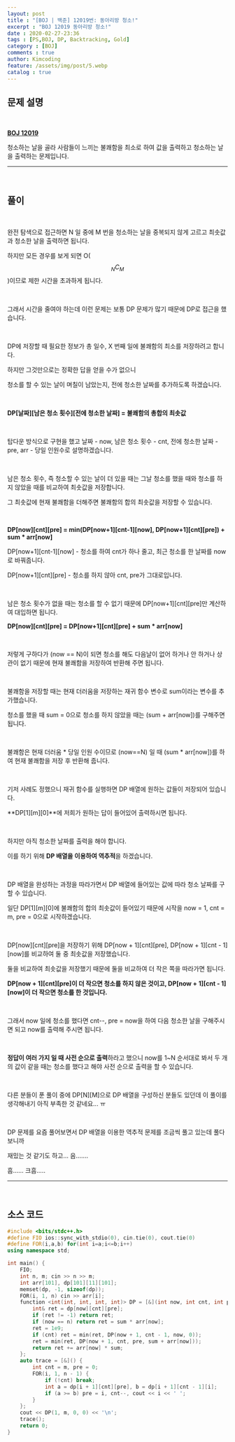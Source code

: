 ```yaml
---
layout: post
title : "[BOJ | 백준] 12019번: 동아리방 청소!"
excerpt : "BOJ 12019 동아리방 청소!"
date : 2020-02-27-23:36
tags : [PS,BOJ, DP, Backtracking, Gold]
category : [BOJ]
comments : true
author: Kimcoding
feature: /assets/img/post/5.webp
catalog : true
---
```


## 문제 설명

<br/>

**[BOJ 12019](https://www.acmicpc.net/problem/12019)**


청소하는 날을 골라 사람들이 느끼는 불쾌함을 최소로 하여 값을 출력하고 청소하는 날을 출력하는 문제입니다.

---
<br/>

## 풀이

<br/>

완전 탐색으로 접근하면 N 일 중에 M 번을 청소하는 날을 중복되지 않게 고르고 최솟값과 청소한 날을 출력하면 됩니다.

하지만 모든 경우를 보게 되면 O($$_NC_M$$)이므로 제한 시간을 초과하게 됩니다.

<br/>

그래서 시간을 줄여야 하는데 이런 문제는 보통 DP 문제가 많기 때문에 DP로 접근을 했습니다.

<br/>

DP에 저장할 때 필요한 정보가 총 일수, X 번째 일에 불쾌함의 최소를 저장하려고 합니다.

하지만 그것만으로는 정확한 답을 얻을 수가 없으니

청소를 할 수 있는 날이 며칠이 남았는지, 전에 청소한 날짜를 추가하도록 하겠습니다.

<br/>

**DP[날짜][남은 청소 횟수][전에 청소한 날짜] = 불쾌함의 총합의 최솟값**

<br/>

탑다운 방식으로 구현을 했고 날짜 - now, 남은 청소 횟수 - cnt, 전에 청소한 날짜 - pre, arr - 당일 인원수로 설명하겠습니다.

<br/>

남은 청소 횟수, 즉 청소할 수 있는 날이 더 있을 때는 그날 청소를 했을 때와 청소를 하지 않았을 때를 비교하여 최솟값을 저장합니다.

그 최솟값에 현재 불쾌함을 더해주면 불쾌함의 합의 최솟값을 저장할 수 있습니다.

<br/>

**DP[now][cnt][pre] = min(DP[now+1][cnt-1][now], DP[now+1][cnt][pre]) + sum \* arr[now]**

DP[now+1][cnt-1][now] - 청소를 하여 cnt가 하나 줄고, 최근 청소를 한 날짜를 now로 바꿔줍니다.

DP[now+1][cnt][pre] - 청소를 하지 않아 cnt, pre가 그대로입니다.

<br/>

남은 청소 횟수가 없을 때는 청소를 할 수 없기 때문에 DP[now+1][cnt][pre]만 계산하여 대입하면 됩니다.

**DP[now][cnt][pre] = DP[now+1][cnt][pre] + sum \* arr[now]**

<br/>

저렇게 구하다가 (now == N)이 되면 청소를 해도 다음날이 없어 하거나 안 하거나 상관이 없기 때문에
현재 불쾌함을 저장하여 반환해 주면 됩니다.

<br/>

불쾌함을 저장할 때는 현재 더러움을 저장하는 재귀 함수 변수로 sum이라는 변수를 추가했습니다.

청소를 했을 때 sum = 0으로 청소를 하지 않았을 때는 (sum + arr[now])를 구해주면 됩니다.

<br/>

불쾌함은 현재 더러움 * 당일 인원 수이므로
(now==N) 일 때 (sum * arr[now])를 하여 현재 불쾌함을 저장 후 반환해 줍니다.

<br/>

기저 사례도 정했으니 재귀 함수를 실행하면 DP 배열에 원하는 값들이 저장되어 있습니다.

**DP[1][m][0]**에 저희가 원하는 답이 들어있어 출력하시면 됩니다.

<br/>

하지만 아직 청소한 날짜를 출력을 해야 합니다.

이를 하기 위해 **DP 배열을 이용하여 역추적**을 하겠습니다.

<br/>

DP 배열을 완성하는 과정을 따라가면서 DP 배열에 들어있는 값에 따라 청소 날짜를 구할 수 있습니다.

일단 DP[1][m][0]에 불쾌함의 합의 최솟값이 들어있기 때문에
시작을 now = 1, cnt = m, pre = 0으로 시작하겠습니다.

<br/>

DP[now][cnt][pre]을 저장하기 위해 DP[now + 1][cnt][pre], DP[now + 1][cnt - 1][now]를 비교하여 둘 중 최솟값을 저장했습니다.

둘을 비교하여 최솟값을 저장했기 때문에 둘을 비교하여 더 작은 쪽을 따라가면 됩니다.

**DP[now + 1][cnt][pre]이 더 작으면 청소를 하지 않은 것이고, DP[now + 1][cnt - 1][now]이 더 작으면 청소를 한 것입니다.**

<br/>

그래서 now 일에 청소를 했다면 cnt--, pre = now을 하여 다음 청소한 날을 구해주시면 되고
now를 출력해 주시면 됩니다.

<br/>

**정답이 여러 가지 일 때 사전 순으로 출력**하라고 했으니 now를 1~N 순서대로 봐서 두 개의 값이 같을 때는
청소를 했다고 해야 사전 순으로 출력을 할 수 있습니다.

<br/>

다른 분들이 푼 풀이 중에 DP[N][M]으로 DP 배열을 구성하신 분들도 있던데
이 풀이를 생각해내기 아직 부족한 것 같네요... ㅠ

<br/>

DP 문제를 요즘 풀어보면서 DP 배열을 이용한 역추적 문제를 조금씩 풀고 있는데 풀다 보니까

재밌는 것 같기도 하고... 음.......

흠...... 크흠.....



---

<br/>

## <i class="fa fa-code"></i> 소스 코드

```cpp
#include <bits/stdc++.h>
#define FIO ios::sync_with_stdio(0), cin.tie(0), cout.tie(0)
#define FOR(i,a,b) for(int i=a;i<=b;i++)
using namespace std;

int main() {
	FIO;
	int n, m; cin >> n >> m;
	int arr[101], dp[101][11][101];
	memset(dp, -1, sizeof(dp));
	FOR(i, 1, n) cin >> arr[i];
	function <int(int, int, int, int)> DP = [&](int now, int cnt, int pre, int sum) {
		int& ret = dp[now][cnt][pre];
		if (ret != -1) return ret;
		if (now == n) return ret = sum * arr[now];
		ret = 1e9;
		if (cnt) ret = min(ret, DP(now + 1, cnt - 1, now, 0));
		ret = min(ret, DP(now + 1, cnt, pre, sum + arr[now]));
		return ret += arr[now] * sum;
	};
	auto trace = [&]() {
		int cnt = m, pre = 0;
		FOR(i, 1, n - 1) {
			if (!cnt) break;
			int a = dp[i + 1][cnt][pre], b = dp[i + 1][cnt - 1][i];
			if (a >= b) pre = i, cnt--, cout << i << ' ';
		}
	};
	cout << DP(1, m, 0, 0) << '\n';
	trace();
	return 0;
}
```


